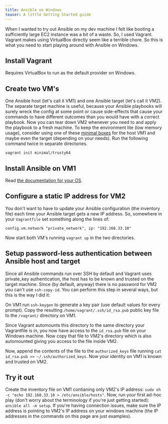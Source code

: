 ```yaml
---
title: Ansible on Windows
teaser: A little Getting Started guide
---
```



When I wanted to try out Ansible on my dev machine I felt like booting a sufficiently large EC2 instance was a bit of a waste. So, I used Vagrant. Vagrant makes using VirtualBox directly seem like a terrible chore. So this is what you need to start playing around with Ansible on Windows.

## Install Vagrant
Requires VirtualBox to run as the default provider on Windows.

## Create two VM's
One Ansible host (let's call it VM1) and one Ansible target (let's call it VM2). The separate target machine is useful, because your Ansible playbooks will surely wreck the config at some point or cause side-effects that cause your commands to have different outcomes than you would have with a correct playbook. Now you can tear down VM2 whenever you need to and apply the playbook to a fresh machine. To keep the environment lite (low memory usage), consider using one of these [minimal boxes](https://atlas.hashicorp.com/minimal) for the host VM1 and maybe even the target (depending on your needs). Run the following command twice in separate directories.

    vagrant init minimal/trusty64

## Install Ansible on VM1
Read [the documentation for your OS](http://docs.ansible.com/ansible/intro_installation.html).

## Configure a static IP address for VM2
You don't want to have to update your Ansible configuration (the inventory file) each time your Ansible target gets a new IP address. So, somewhere in your `Vagrantfile` set something along the lines of:

    config.vm.network "private_network", ip: "192.168.33.10"

Now start both VM's running `vagrant up` in the two directories.

## Setup password-less authentication between Ansible host and target
Since all Ansible commands run over SSH by default and Vagrant uses private_key authentication, the host has to be known and trusted on the target machine. Since (by default, anyway) there is no password for VM2 you can't use `ssh-copy-id`. You can perform this step in several ways, but this is the way I did it:

On VM1 run `ssh-keygen` to generate a key pair (use default values for every prompt). Copy the resulting `/home/vagrant/.ssh/id_rsa.pub` public key file to the `/vagrant/` directory on VM1. 

Since Vagrant automounts this directory to the same directory your Vagrantfile is in, you now have access to the `id_rsa.pub` file on your Windows machine. Now copy that file to VM2's directory which is also automounted giving you access to the file inside VM2. 

Now, append the contents of the file to the `authorized_keys` file running `cat id_rsa.pub >> ~/.ssh/authorized_keys`. Now your identity on VM1 is known and trusted on VM2.

## Try it out
Create the inventory file on VM1 contianing only VM2's IP address: `sudo sh -c "echo 192.168.33.10 > /etc/ansible/hosts"`. Now, run your first ad-hoc play (don't worry about the terminology if you're just getting started): `ansible all -m setup`. If you're having connection issues, make sure the IP address is pointing to VM2's IP address on your windows machine (the IP addresses in the commands on this page are just examples).
